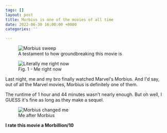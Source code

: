 ```yaml
---
tags: []
layout: post
title: Morbius is one of the movies of all time
date: 2022-06-30 16:00:00 +0000
categories: ''

---
```

<figure> <img src=![](https://cdn.discordapp.com/attachments/749821207800447077/992270356435968101/cover3.jpg)" alt="Morbius sweep"> <figcaption>A testament to how groundbreaking this movie is</figcaption> </figure>

<figure> <img src="![](https://img3.stockfresh.com/files/k/kurhan/m/94/431586_stock-photo-business-success.jpg)" alt="Literally me right now"> <figcaption>Fig. 1 - Me right now</figcaption> </figure>

Last night, me and my bro finally watched Marvel's Morbius. And I'd say, out of all the Marvel movies, Morbius is definitely one of them.

The runtime of 1 hour and 44 minutes wasn't nearly enough. But oh well, I GUESS it's fine as long as they make a sequel.

<figure> <img src=(![](https://cdn.discordapp.com/attachments/749821207800447077/992274175748218962/ezgif-5-b701a1102f.gif)" alt="Morbius changed me"> <figcaption>Me after Morbius</figcaption> </figure>

**I rate this movie a Morbillion/10**